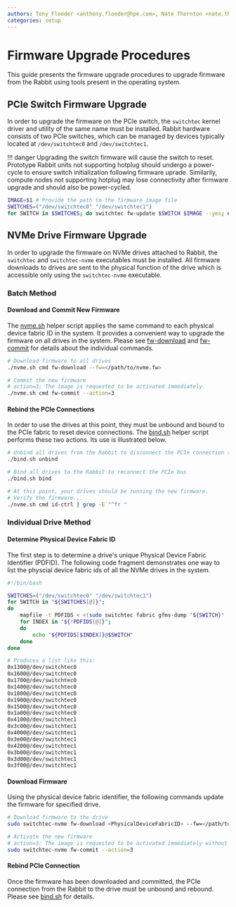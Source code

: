 ```yaml
---
authors: Tony Floeder <anthony.floeder@hpe.com>, Nate Thornton <nate.thornton@hpe.com>
categories: setup
---
```


# Firmware Upgrade Procedures

This guide presents the firmware upgrade procedures to upgrade firmware from the Rabbit using tools present in the operating system.

## PCIe Switch Firmware Upgrade

In order to upgrade the firmware on the PCIe switch, the `switchtec` kernel driver and utility of the same name must be installed. Rabbit hardware consists of two PCIe switches, which can be managed by devices typically located at `/dev/switchtec0` and `/dev/switchtec1`.

!!! danger
    Upgrading the switch firmware will cause the switch to reset. Prototype Rabbit units not supporting hotplug should undergo a power-cycle to ensure switch initialization following firmware uprade. Similarily, compute nodes not supporting hotplug may lose connectivity after firmware upgrade and should also be power-cycled.

```bash
IMAGE=$1 # Provide the path to the firmware image file
SWITCHES=("/dev/switchtec0" "/dev/switchtec1")
for SWITCH in $SWITCHES; do switchtec fw-update $SWITCH $IMAGE --yes; done
```


## NVMe Drive Firmware Upgrade

In order to upgrade the firmware on NVMe drives attached to Rabbit, the `switchtec` and `switchtec-nvme` executables must be installed. All firmware downloads to drives are sent to the physical function of the drive which is accessible only using the `switchtec-nvme` executable.

### Batch Method

#### Download and Commit New Firmware

The [nvme.sh](https://github.com/NearNodeFlash/nnf-ec/blob/master/tools/nvme.sh) helper script applies the same command to each physical device fabric ID in the system. It provides a convenient way to upgrade the firmware on all drives in the system. Please see [fw-download](https://www.mankier.com/1/nvme-fw-download) and [fw-commit](https://www.mankier.com/1/nvme-fw-commit) for details about the individual commands.

```bash
# Download firmware to all drives
./nvme.sh cmd fw-download --fw=</path/to/nvme.fw>

# Commit the new firmware
# action=3: The image is requested to be activated immediately
./nvme.sh cmd fw-commit --action=3
```

#### Rebind the PCIe Connections

In order to use the drives at this point, they must be unbound and bound to the PCIe fabric to reset device connections. The [bind.sh](https://github.com/NearNodeFlash/nnf-ec/blob/master/tools/bind.sh) helper script performs these two actions. Its use is illustrated below.

```bash
# Unbind all drives from the Rabbit to disconnect the PCIe connection to the drives
./bind.sh unbind

# Bind all drives to the Rabbit to reconnect the PCIe bus
./bind.sh bind

# At this point, your drives should be running the new firmware.
# Verify the firmware...
./nvme.sh cmd id-ctrl | grep -E "^fr "
```

### Individual Drive Method

#### Determine Physical Device Fabric ID

The first step is to determine a drive's unique Physical Device Fabric Identifier (PDFID). The following code fragment demonstrates one way to list the physcial device fabric ids of all the NVMe drives in the system.

```bash
#!/bin/bash

SWITCHES=("/dev/switchtec0" "/dev/switchtec1")
for SWITCH in "${SWITCHES[@]}";
do
    mapfile -t PDFIDS < <(sudo switchtec fabric gfms-dump "${SWITCH}" | grep "Function 0 " -A1 | grep PDFID | awk '{print $2}')
    for INDEX in "${!PDFIDS[@]}";
    do
        echo "${PDFIDS[$INDEX]}@$SWITCH"
    done
done
```

```bash
# Produces a list like this:
0x1300@/dev/switchtec0
0x1600@/dev/switchtec0
0x1700@/dev/switchtec0
0x1400@/dev/switchtec0
0x1800@/dev/switchtec0
0x1900@/dev/switchtec0
0x1500@/dev/switchtec0
0x1a00@/dev/switchtec0
0x4100@/dev/switchtec1
0x3c00@/dev/switchtec1
0x4000@/dev/switchtec1
0x3e00@/dev/switchtec1
0x4200@/dev/switchtec1
0x3b00@/dev/switchtec1
0x3d00@/dev/switchtec1
0x3f00@/dev/switchtec1
```

#### Download Firmware

Using the physical device fabric identifier, the following commands update the firmware for specified drive.

```bash
# Download firmware to the drive
sudo switchtec-nvme fw-download <PhysicalDeviceFabricID> --fw=</path/to/nvme.fw>

# Activate the new firmware
# action=3: The image is requested to be activated immediately without reset.
sudo switchtec-nvme fw-commit --action=3
```

#### Rebind PCIe Connection

Once the firmware has been downloaded and committed, the PCIe connection from the Rabbit to the drive must be unbound and rebound. Please see [bind.sh](https://github.com/NearNodeFlash/nnf-ec/blob/master/tools/bind.sh) for details.
